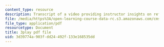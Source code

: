 ```yaml
---
content_type: resource
description: Transcript of a video providing instructor insights on refining the course.
file: /media/https%3A/open-learning-course-data-rc.s3.amazonaws.com/cms-611j-creating-video-games-fall-2014/3d39774a903fdd24492f133e168535dd_CrS0ndCbsro.pdf
file_type: application/pdf
resourcetype: Document
title: 3play pdf file
uid: 3d39774a-903f-dd24-492f-133e168535dd
---
```

